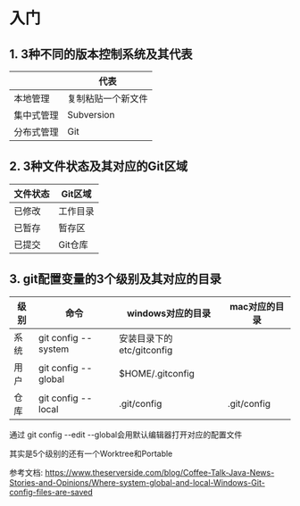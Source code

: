 # 入门

## 1. 3种不同的版本控制系统及其代表

|| 代表  |
|---|---|
|  本地管理 | 复制粘贴一个新文件  |
| 集中式管理 | Subversion |
| 分布式管理 | Git |

## 2. 3种文件状态及其对应的Git区域

| 文件状态  | Git区域  |
|---|---|
| 已修改  | 工作目录  |
| 已暂存 | 暂存区 |
| 已提交 | Git仓库 |

## 3. git配置变量的3个级别及其对应的目录

| 级别  | 命令  | windows对应的目录 | mac对应的目录 |
|---|---|---|---|
| 系统 | git config --system  | 安装目录下的etc/gitconfig |   |
| 用户  | git config --global | $HOME/.gitconfig |   |
| 仓库  | git config --local  | .git/config  | .git/config |

通过 git config --edit --global会用默认编辑器打开对应的配置文件

其实是5个级别的还有一个Worktree和Portable

参考文档: https://www.theserverside.com/blog/Coffee-Talk-Java-News-Stories-and-Opinions/Where-system-global-and-local-Windows-Git-config-files-are-saved
